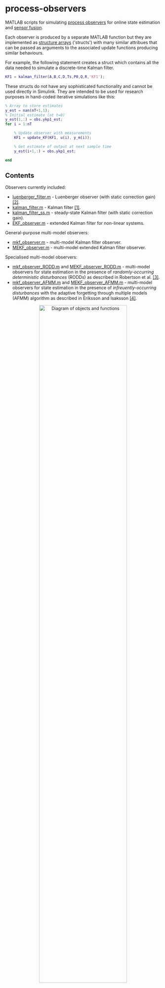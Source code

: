 # process-observers

MATLAB scripts for simulating [process observers](https://en.wikipedia.org/wiki/State_observer) for online state estimation and [sensor fusion](https://en.wikipedia.org/wiki/Sensor_fusion).  

Each observer is produced by a separate MATLAB function but they are implemented as [structure arrays](https://www.mathworks.com/help/matlab/ref/struct.html) ('structs') with many similar attribues that can be passed as arguments to the associated update functions producing similar behaviours.

For example, the following statement creates a struct which contains all the data needed to simulate a discrete-time Kalman filter.

```Matlab
KF1 = kalman_filter(A,B,C,D,Ts,P0,Q,R,'KF1');
```

These structs do not have any sophisticated functionality and cannot be used directly in Simulink.  They are intended to be used for research purposes in hand-coded iterative simulations like this:

```Matlab
% Array to store estimates
y_est = nan(nT+1,1);
% Initial estimate (at t=0)
y_est(1,:) = obs.ykp1_est;
for i = 1:nT

    % Update observer with measurements
    KF1 = update_KF(KF1, u(i), y_m(i));

    % Get estimate of output at next sample time
    y_est(i+1,:) = obs.ykp1_est;

end
```


## Contents

Observers currently included:
- [luenberger_filter.m](luenberger_filter.m) - Luenberger observer (with static correction gain) [[2]](#2).
- [kalman_filter.m](kalman_filter.m) - Kalman filter [[1]](#1).
- [kalman_filter_ss.m](kalman_filter_ss.m) - steady-state Kalman filter (with static correction gain).
- [EKF_observer.m](EKF_observer.m) - extended Kalman filter for non-linear systems.

General-purpose multi-model observers:
- [mkf_observer.m](mkf_observer.m) - multi-model Kalman filter observer.
- [MEKF_observer.m](MEKF_observer.m) - multi-model extended Kalman filter observer.

Specialised multi-model observers:
- [mkf_observer_RODD.m](mkf_observer_RODD.m) and [MEKF_observer_RODD.m](MEKF_observer_RODD.m) - multi-model observers for state estimation in the presence of *randomly-occurring deterministic disturbances* (RODDs) as described in Robertson et al. [[3]](#3).
- [mkf_observer_AFMM.m](mkf_observer_AFMM.m) and [MEKF_observer_AFMM.m](MEKF_observer_AFMM.m) - multi-model observers for state estimation in the presence of *infreuently-occurring disturbances* with the adaptive forgetting through multiple models (AFMM) algorithm as described in Eriksson and Isaksson [[4]](#4).

<p align="center">
    <img src="images/obj_struct_basic.png" alt="Diagram of objects and functions" width="75%">
</p>


## Installation

Clone this repository to your local machine and either add the root to your MATLAB path or work within the main folder.


## Minimal example

Suppose you have some input-output measurement data from a process:
```Matlab
% Measured inputs
u = [     0     0     1     1     1     1     1     1     1     1 ...
          1     1     1     1     1     1     1     1     1     1 ...
          1]';

% Output measurements
y_m = [    0.2688    0.9169   -1.1294    0.7311    0.6694 ...
           0.0032    0.5431    1.0032    2.6715    2.3024 ...
           0.2674    2.4771    1.3345    0.9487    1.3435 ...
           0.8878    0.9311    1.7401    1.7012    1.7063 ...
           1.3341]';

% Sampling period
Ts = 0.5;
```

And, suppose you know the following linear model is a good representation
of the process dynamics:

```Matlab
% Discrete-time transfer function
Gpd = tf(0.3, [1 -0.7], Ts);

% State-space representation of above process model
A = 0.7;
B = 1;
C = 0.3;
D = 0;
```

Define a Kalman filter observer for this process:
```Matlab
% Kalman filter parameters
P0 = 1000;  % estimated variance of the initial state estimate
Q = 0.01;  % estimated process noise variance
R = 0.5^2;  % estimated measurement noise variance
obs = kalman_filter(A,B,C,D,Ts,P0,Q,R,'KF1');
```

Simulate the observer and record the output estimates:
```Matlab
% Number of sample periods
nT = size(y_m,1) - 1;
% Array to store observer estimates
y_est = nan(nT,1);
% Save initial estimate (at t=0)
y_est(1,:) = obs.ykp1_est;
for i = 1:nT

    % update observer
    obs = update_KF(obs, u(i), y_m(i));

    % get estimate of output at next sample time
    y_est(i+1,:) = obs.ykp1_est;

end
```

Compare observer output estimates to measurement data
```Matlab
figure(1)
t = Ts*(0:nT)';
plot(t,y_m,'o',t,y_est,'o-')
grid on
xlabel('Time')
ylabel('Process output')
legend('y_m(k)','y_est(k)')
title("Observer estimates compared to process measurements")
```

<img src='images/siso_kf_example_plot.png' width=600>

## Other examples

See the following LiveScripts for more detailed examples of how to use the functions:

- [kalman_example_SISO.mlx](kalman_example_SISO.mlx) - Kalman filter simulation on a simple single-input, single-output system
- [RODD_code_tutorial.mlx](RODD_code_tutorial.mlx) - Kalman filter and multi-model observer examples on a 2x2 multivariable system
- [MMKF_example.m](MMKF_example.m) - Simulates a Kalman filter and two multi-model observers on a SISO system with a RODD input step disturbance.

## Help

Most of the functions in this repository are well documented.  Use MATLAB's help command to view the help text:

```Matlab
>> help kalman_filter
```
```text
  obs = kalman_filter(A,B,C,D,Ts,P0,Q,R,label,x0)
  Creates a struct for simulating a time-varying 
  Kalman filter (with time-varying gain).
 
  Arguments:
    A, B, C, D : discrete-time system model matrices.
    Ts : sample period.
    P0 : Initial value of covariance matrix of the state
        estimates.
    Q : Process noise covariance matrix.
    R : Output measurement noise covariance matrix.
    label : string name.
    x0 : intial state estimates (optional).

```

## Testing

A number of unit test scripts are included.  You can run all the tests by running the MATLAB `runtests` command from the root directory.

## References

<a id="1">[1]</a> Kalman, R. E. (1960). A New Approach to Linear Filtering and Prediction Problems. Journal of Basic Engineering. 82: 35–45. https://doi.org/10.1115%2F1.3662552.

<a id="2">[2]</a> Luenberger, D., An Introduction to Observers. IEEE Transactions on Automatic Control 1971, 16 (6), 596–602. https://doi.org/10.1109/TAC.1971.1099826.

<a id="3">[3]</a> Robertson, D. G., Kesavan, P., & Lee, J. H. (1995). Detection and estimation of randomly occurring deterministic disturbances. Proceedings of 1995 American Control Conference - ACC 95, 6, 4453–4457. https://doi.org/10.1109/ACC.1995.532779

<a id="4">[4]</a> Eriksson, P.-G., & Isaksson, A. J. (1996). Classification of Infrequent Disturbances. IFAC Proceedings Volumes, 29(1), 6614–6619. https://doi.org/10.1016/S1474-6670(17)58744-3

